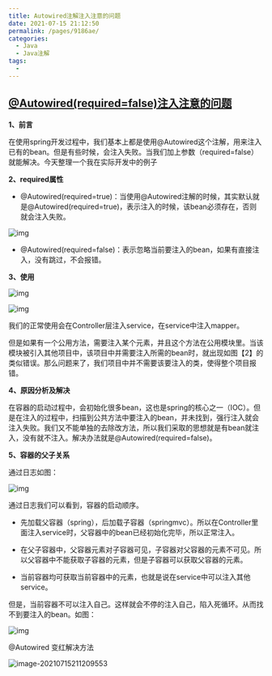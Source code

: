 ```yaml
---
title: Autowired注解注入注意的问题
date: 2021-07-15 21:12:50
permalink: /pages/9186ae/
categories:
  - Java
  - Java注解
tags:
  - 
---
```




## [@Autowired(required=false)注入注意的问题](https://blog.csdn.net/ywl470812087/article/details/80320146)

**1、前言**

在使用spring开发过程中，我们基本上都是使用@Autowired这个注解，用来注入已有的bean。但是有些时候，会注入失败。当我们加上参数（required=false）就能解决。今天整理一个我在实际开发中的例子

**2、required属性**

- @Autowired(required=true)：当使用@Autowired注解的时候，其实默认就是@Autowired(required=true)，表示注入的时候，该bean必须存在，否则就会注入失败。

![img](https://img-blog.csdn.net/20180316142105200)

- @Autowired(required=false)：表示忽略当前要注入的bean，如果有直接注入，没有跳过，不会报错。

**3、使用**

![img](http://img.alicbin.com/img/20220510112427.png)

![img](https://img-blog.csdn.net/20180316141724848)

我们的正常使用会在Controller层注入service，在service中注入mapper。

但是如果有一个公用方法，需要注入某个元素，并且这个方法在公用模块里。当该模块被引入其他项目中，该项目中并需要注入所需的bean时，就出现如图【2】的类似错误。那么问题来了，我们项目中并不需要该要注入的类，使得整个项目报错。

**4、原因分析及解决**

在容器的启动过程中，会初始化很多bean，这也是spring的核心之一（IOC）。但是在注入的过程中，扫描到公共方法中要注入的bean，并未找到，强行注入就会注入失败。我们又不能单独的去除改方法，所以我们采取的思想就是有bean就注入，没有就不注入。解决办法就是@Autowired(required=false)。

**5、容器的父子关系**

通过日志如图：

![img](http://img.alicbin.com/img/20220510112432.png)

通过日志我们可以看到，容器的启动顺序。

- 先加载父容器（spring），后加载子容器（springmvc）。所以在Controller里面注入service时，父容器中的bean已经初始化完毕，所以正常注入。

- 在父子容器中，父容器元素对子容器可见，子容器对父容器的元素不可见。所以父容器中不能获取子容器的元素，但是子容器可以获取父容器的元素。
- 当前容器均可获取当前容器中的元素，也就是说在service中可以注入其他service。

但是，当前容器不可以注入自己。这样就会不停的注入自己，陷入死循环。从而找不到要注入的bean。如图：

![img](http://img.alicbin.com/img/20220510112437.png)



@Autowired 变红解决方法

![image-20210715211209553](http://img.alicbin.com/img/20220510112442.png)